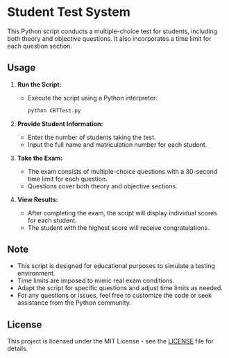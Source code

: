 # Student Test System

This Python script conducts a multiple-choice test for students, including both theory and objective questions. It also incorporates a time limit for each question section.

## Usage

1. **Run the Script:**
   - Execute the script using a Python interpreter:
     ```bash
     python CBTTest.py
     ```

2. **Provide Student Information:**
   - Enter the number of students taking the test.
   - Input the full name and matriculation number for each student.

3. **Take the Exam:**
   - The exam consists of multiple-choice questions with a 30-second time limit for each question.
   - Questions cover both theory and objective sections.

4. **View Results:**
   - After completing the exam, the script will display individual scores for each student.
   - The student with the highest score will receive congratulations.

## Note

- This script is designed for educational purposes to simulate a testing environment.
- Time limits are imposed to mimic real exam conditions.
- Adapt the script for specific questions and adjust time limits as needed.
- For any questions or issues, feel free to customize the code or seek assistance from the Python community.

## License

This project is licensed under the MIT License - see the [LICENSE](LICENSE) file for details.
